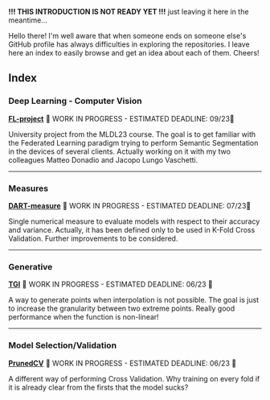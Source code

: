 **!!! THIS INTRODUCTION IS NOT READY YET !!!** just leaving it here in the meantime...

Hello there! I'm well aware that when someone ends on someone else's GitHub profile has always difficulties in exploring the repositories. I leave here an index to easily browse and get an idea about each of them. Cheers!

## Index
### Deep Learning - Computer Vision
**[FL-project](https://github.com/Mattizza/FL-project)** 🚧 WORK IN PROGRESS - ESTIMATED DEADLINE: 09/23🚧

University project from the MLDL23 course. The goal is to get familiar with the Federated Learning paradigm trying to perform Semantic Segmentation in the devices of several clients. Actually working on it with my two colleagues Matteo Donadio and Jacopo Lungo Vaschetti.

---

### Measures
**[DART-measure](https://github.com/Mattizza/DART-measure)** 🚧 WORK IN PROGRESS - ESTIMATED DEADLINE: 07/23🚧

Single numerical measure to evaluate models with respect to their accuracy and variance. Actually, it has been defined only to be used in K-Fold Cross Validation. Further improvements to be considered.

---

### Generative
**[TGI](https://github.com/Mattizza/TGI)** 🚧 WORK IN PROGRESS - ESTIMATED DEADLINE: 06/23 🚧

A way to generate points when interpolation is not possible. The goal is just to increase the granularity between two extreme points. Really good performance when the function is non-linear!

---

### Model Selection/Validation
**[PrunedCV](https://github.com/Mattizza/PrunedCV)** 🚧 WORK IN PROGRESS - ESTIMATED DEADLINE: 06/23 🚧

A different way of performing Cross Validation. Why training on every fold if it is already clear from the firsts that the model sucks?
